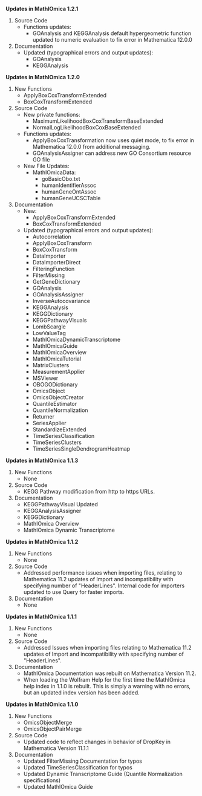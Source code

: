 **Updates in MathIOmica 1.2.1**
1. Source Code
	* Functions updates:
		* GOAnalysis and KEGGAnalysis default hypergeometric function updated to numeric evaluation to fix error in Mathematica 12.0.0 
2. Documentation
	* Updated (typographical errors and output updates):
		* GOAnalysis
		* KEGGAnalysis
		
**Updates in MathIOmica 1.2.0**
1. New Functions
	* ApplyBoxCoxTransformExtended
	* BoxCoxTransformExtended
2. Source Code
	* New private functions:
		* MaximumLikelihoodBoxCoxTransformBaseExtended
		* NormalLogLikelihoodBoxCoxBaseExtended
	* Functions updates:
		* ApplyBoxCoxTransformation now uses quiet mode, to fix error in Mathematica 12.0.0 from additional messaging.
		* GOAnalysisAssigner can address new GO Consortium resource GO file  
	* New File Updates:
		* MathIOmicaData:
			* goBasicObo.txt
			* humanIdentifierAssoc
			* humanGeneOntAssoc
			* humanGeneUCSCTable
3. Documentation
	* New:
		* ApplyBoxCoxTransformExtended
		* BoxCoxTransformExtended
	* Updated (typographical errors and output updates):
		* Autocorrelation
		* ApplyBoxCoxTransform
		* BoxCoxTransform
		* DataImporter
		* DataImporterDirect
		* FilteringFunction
		* FilterMissing
		* GetGeneDictionary
		* GOAnalysis
		* GOAnalysisAssigner
		* InverseAutocovariance
		* KEGGAnalysis
		* KEGGDictionary
		* KEGGPathwayVisuals
		* LombScargle
		* LowValueTag
		* MathIOmicaDynamicTranscriptome
		* MathIOmicaGuide
		* MathIOmicaOverview
		* MathIOmicaTutorial
		* MatrixClusters
		* MeasurementApplier
		* MSViewer
		* OBOGODictionary
		* OmicsObject
		* OmicsObjectCreator
		* QuantileEstimator
		* QuantileNormalization
		* Returner
		* SeriesApplier
		* StandardizeExtended
		* TimeSeriesClassification
		* TimeSeriesClusters
		* TimeSeriesSingleDendrogramHeatmap

**Updates in MathIOmica 1.1.3**
1. New Functions
	* None
2. Source Code
	* KEGG Pathway modification from http to https URLs.
3. Documentation
    * KEGGPathwayVisual Updated
    * KEGGAnalysisAssigner
    * KEGGDictionary
    * MathIOmica Overview
    * MathIOmica Dynamic Transcriptome
	
**Updates in MathIOmica 1.1.2**
1. New Functions
	* None
2. Source Code
	* Addressed performance issues when importing files, relating to Mathematica 11.2 updates of Import and incompatibility with specifying number of "HeaderLines". Internal code for importers updated to use Query for faster imports.
3. Documentation
	* None


**Updates in MathIOmica 1.1.1**
1. New Functions
	* None
2. Source Code
	* Addressed Issues when importing files relating to Mathematica 11.2 updates of Import and incompatibility with specifying number of "HeaderLines".
3. Documentation
	* MathIOmica Documentation was rebuilt on Mathematica Version 11.2.
	* When loading the Wolfram Help for the first time the MathIOmica help index in 1.1.0 is rebuilt. This is simply a warning with no errors, but an updated index version has been added.  

**Updates in MathIOmica 1.1.0**

1. New Functions 
	* OmicsObjectMerge
    * OmicsObjectPairMerge
2. Source Code
	* Updated code to reflect changes in behavior of DropKey in Mathematica Version 11.1.1
3. Documentation
	* Updated FilterMissing Documentation for typos
	* Updated TimeSeriesClassification for typos
	* Updated Dynamic Transcriptome Guide (Quantile Normalization specifications)
	* Updated MathIOmica Guide